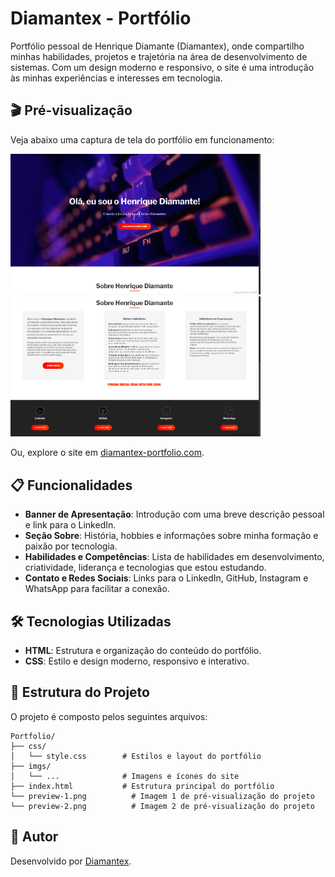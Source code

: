 # Diamantex - Portfólio 

Portfólio pessoal de Henrique Diamante (Diamantex), onde compartilho minhas habilidades, projetos e trajetória na área de desenvolvimento de sistemas. Com um design moderno e responsivo, o site é uma introdução às minhas experiências e interesses em tecnologia.

## 🎬 Pré-visualização

Veja abaixo uma captura de tela do portfólio em funcionamento:

<img src="preview_1.png" alt="Preview do Portfólio" width="400px">
<img src="preview_2.png" alt="Preview do Portfólio" width="400px">

Ou, explore o site em [diamantex-portfolio.com](https://diamantex.github.io/portfolio).

## 📋 Funcionalidades

- **Banner de Apresentação**: Introdução com uma breve descrição pessoal e link para o LinkedIn.
- **Seção Sobre**: História, hobbies e informações sobre minha formação e paixão por tecnologia.
- **Habilidades e Competências**: Lista de habilidades em desenvolvimento, criatividade, liderança e tecnologias que estou estudando.
- **Contato e Redes Sociais**: Links para o LinkedIn, GitHub, Instagram e WhatsApp para facilitar a conexão.

## 🛠️ Tecnologias Utilizadas

- **HTML**: Estrutura e organização do conteúdo do portfólio.
- **CSS**: Estilo e design moderno, responsivo e interativo.

## 📂 Estrutura do Projeto

O projeto é composto pelos seguintes arquivos:

```plaintext
Portfolio/
├── css/
│   └── style.css        # Estilos e layout do portfólio
├── imgs/
│   └── ...              # Imagens e ícones do site
├── index.html           # Estrutura principal do portfólio
└── preview-1.png          # Imagem 1 de pré-visualização do projeto
└── preview-2.png          # Imagem 2 de pré-visualização do projeto
```

## 👤 Autor

Desenvolvido por [Diamantex](https://github.com/DiamantexDev).
